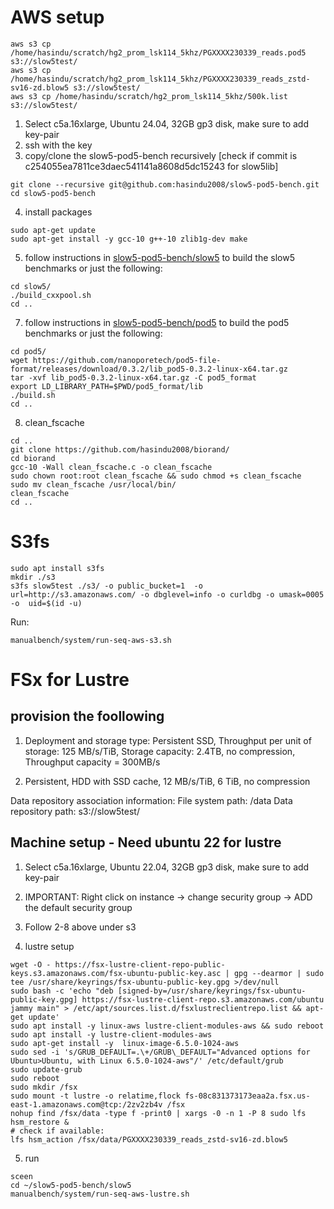 # AWS setup

```
aws s3 cp /home/hasindu/scratch/hg2_prom_lsk114_5khz/PGXXXX230339_reads.pod5 s3://slow5test/
aws s3 cp /home/hasindu/scratch/hg2_prom_lsk114_5khz/PGXXXX230339_reads_zstd-sv16-zd.blow5 s3://slow5test/
aws s3 cp /home/hasindu/scratch/hg2_prom_lsk114_5khz/500k.list s3://slow5test/
```

1. Select c5a.16xlarge, Ubuntu 24.04, 32GB gp3 disk, make sure to add key-pair
2. ssh with the key
3. copy/clone the slow5-pod5-bench recursively [check if commit is c254055ea7811ce3daec541141a8608d5dc15243 for slow5lib]

```
git clone --recursive git@github.com:hasindu2008/slow5-pod5-bench.git
cd slow5-pod5-bench
```

4. install packages
```
sudo apt-get update
sudo apt-get install -y gcc-10 g++-10 zlib1g-dev make
```

5. follow instructions in [slow5-pod5-bench/slow5](../slow5) to build the slow5 benchmarks or just the following:

```
cd slow5/
./build_cxxpool.sh
cd ..
```

7. follow instructions in [slow5-pod5-bench/pod5](../pod5) to build the pod5 benchmarks  or just the following:
```
cd pod5/
wget https://github.com/nanoporetech/pod5-file-format/releases/download/0.3.2/lib_pod5-0.3.2-linux-x64.tar.gz
tar -xvf lib_pod5-0.3.2-linux-x64.tar.gz -C pod5_format
export LD_LIBRARY_PATH=$PWD/pod5_format/lib
./build.sh
cd ..
```

8. clean_fscache
```
cd ..
git clone https://github.com/hasindu2008/biorand/
cd biorand
gcc-10 -Wall clean_fscache.c -o clean_fscache
sudo chown root:root clean_fscache && sudo chmod +s clean_fscache
sudo mv clean_fscache /usr/local/bin/
clean_fscache
cd ..
```


# S3fs

```
sudo apt install s3fs
mkdir ./s3
s3fs slow5test ./s3/ -o public_bucket=1  -o url=http://s3.amazonaws.com/ -o dbglevel=info -o curldbg -o umask=0005 -o  uid=$(id -u)
```

Run:
```
manualbench/system/run-seq-aws-s3.sh
```

# FSx for Lustre

## provision the foollowing

1. Deployment and storage type: Persistent SSD, Throughput per unit of storage: 125 MB/s/TiB,  Storage capacity: 2.4TB, no compression, Throughput capacity = 300MB/s

2. Persistent, HDD with SSD cache, 12 MB/s/TiB, 6 TiB, no compression

Data repository association information: 
File system path: /data
Data repository path: s3://slow5test/

## Machine setup - Need ubuntu 22 for lustre

1. Select c5a.16xlarge, Ubuntu 22.04, 32GB gp3 disk, make sure to add key-pair
2.  IMPORTANT: Right click on instance -> change security group -> ADD the default security group

3. Follow 2-8 above under s3
   
4. lustre setup
```
wget -O - https://fsx-lustre-client-repo-public-keys.s3.amazonaws.com/fsx-ubuntu-public-key.asc | gpg --dearmor | sudo tee /usr/share/keyrings/fsx-ubuntu-public-key.gpg >/dev/null
sudo bash -c 'echo "deb [signed-by=/usr/share/keyrings/fsx-ubuntu-public-key.gpg] https://fsx-lustre-client-repo.s3.amazonaws.com/ubuntu jammy main" > /etc/apt/sources.list.d/fsxlustreclientrepo.list && apt-get update'
sudo apt install -y linux-aws lustre-client-modules-aws && sudo reboot
sudo apt install -y lustre-client-modules-aws
sudo apt-get install -y  linux-image-6.5.0-1024-aws
sudo sed -i 's/GRUB_DEFAULT=.\+/GRUB\_DEFAULT="Advanced options for Ubuntu>Ubuntu, with Linux 6.5.0-1024-aws"/' /etc/default/grub
sudo update-grub
sudo reboot
sudo mkdir /fsx
sudo mount -t lustre -o relatime,flock fs-08c831373173eaa2a.fsx.us-east-1.amazonaws.com@tcp:/2zv2zb4v /fsx
nohup find /fsx/data -type f -print0 | xargs -0 -n 1 -P 8 sudo lfs hsm_restore &
# check if available:
lfs hsm_action /fsx/data/PGXXXX230339_reads_zstd-sv16-zd.blow5
```

5. run
```
sceen
cd ~/slow5-pod5-bench/slow5
manualbench/system/run-seq-aws-lustre.sh
```
